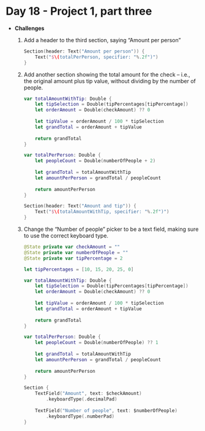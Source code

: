 # Day 18 - Project 1, part three

- **Challenges**

    1. Add a header to the third section, saying “Amount per person”

        ```swift
        Section(header: Text("Amount per person")) {
            Text("$\(totalPerPerson, specifier: "%.2f")")
        }
        ```

    2. Add another section showing the total amount for the check – i.e., the original amount plus tip value, without dividing by the number of people.

        ```swift
        var totalAmountWithTip: Double {
            let tipSelection = Double(tipPercentages[tipPercentage])
            let orderAmount = Double(checkAmount) ?? 0
            
            let tipValue = orderAmount / 100 * tipSelection
            let grandTotal = orderAmount + tipValue
            
            return grandTotal
        }

        var totalPerPerson: Double {
            let peopleCount = Double(numberOfPeople + 2)
            
            let grandTotal = totalAmountWithTip
            let amountPerPerson = grandTotal / peopleCount
            
            return amountPerPerson
        }
        ```

        ```swift
        Section(header: Text("Amount and tip")) {
            Text("$\(totalAmountWithTip, specifier: "%.2f")")
        }
        ```

    3. Change the “Number of people” picker to be a text field, making sure to use the correct keyboard type.

        ```swift
        @State private var checkAmount = ""
        @State private var numberOfPeople = ""
        @State private var tipPercentage = 2

        let tipPercentages = [10, 15, 20, 25, 0]

        var totalAmountWithTip: Double {
            let tipSelection = Double(tipPercentages[tipPercentage])
            let orderAmount = Double(checkAmount) ?? 0
            
            let tipValue = orderAmount / 100 * tipSelection
            let grandTotal = orderAmount + tipValue
            
            return grandTotal
        }

        var totalPerPerson: Double {
            let peopleCount = Double(numberOfPeople) ?? 1
            
            let grandTotal = totalAmountWithTip
            let amountPerPerson = grandTotal / peopleCount
            
            return amountPerPerson
        }
        ```

        ```swift
        Section {
            TextField("Amount", text: $checkAmount)
                .keyboardType(.decimalPad)
            
            TextField("Number of people", text: $numberOfPeople)
                .keyboardType(.numberPad)
        }
        ```